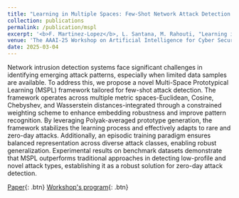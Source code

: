 ```yaml
---
title: "Learning in Multiple Spaces: Few-Shot Network Attack Detection with Metric-Fused Prototypical Networks"
collection: publications
permalink: /publication/mspl
excerpt: '<b>F. Martinez-Lopez</b>, L. Santana, M. Rahouti, "Learning in Multiple Spaces: Few-Shot Network Attack Detection with Metric-Fused Prototypical Networks"'
venue: 'The AAAI-25 Workshop on Artificial Intelligence for Cyber Security (AICS)'
date: 2025-03-04
---
```

Network intrusion detection systems face significant challenges in identifying emerging attack patterns, especially when limited data samples are available. To address this, we propose a novel Multi-Space Prototypical Learning (MSPL) framework tailored for few-shot attack detection. The framework operates across multiple metric spaces-Euclidean, Cosine, Chebyshev, and Wasserstein distances-integrated through a constrained weighting scheme to enhance embedding robustness and improve pattern recognition. By leveraging Polyak-averaged prototype generation, the framework stabilizes the learning process and effectively adapts to rare and zero-day attacks. Additionally, an episodic training paradigm ensures balanced representation across diverse attack classes, enabling robust generalization. Experimental results on benchmark datasets demonstrate that MSPL outperforms traditional approaches in detecting low-profile and novel attack types, establishing it as a robust solution for zero-day attack detection.


[Paper](https://arxiv.org/abs/2501.00050){: .btn}
[Workshop's program](http://aics.site/AICS2025/program.html){: .btn}
<!-- [](https://huggingface.co/spaces/GradApplicationDocuments/GradApp){: .btn} -->
